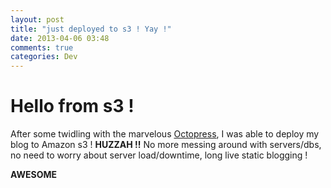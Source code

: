 ```yaml
---
layout: post
title: "just deployed to s3 ! Yay !"
date: 2013-04-06 03:48
comments: true
categories: Dev
---
```


# Hello from s3 !

After some twidling with the marvelous [Octopress](http://octopress.org/), I was able to deploy my blog to Amazon s3 !
**HUZZAH !!** No more messing around with servers/dbs, no need to worry about server load/downtime, long live static blogging ! 

__AWESOME__


